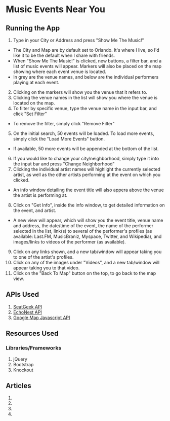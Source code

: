 # Music Events Near You
## Running the App
1. Type in your City or Address and press "Show Me The Music!"
- The City and Map are by default set to Orlando. It's where I live, so I'd like it to be the default when I share with friends.
- When "Show Me The Music!" is clicked, new buttons, a filter bar, and a list of music events will appear. Markers will also be placed on the map showing where each event venue is located.
- In grey are the venue names, and below are the individual performers playing at each event.
2. Clicking on the markers will show you the venue that it refers to.
3. Clicking the venue names in the list will show you where the venue is located on the map.
4. To filter by specific venue, type the venue name in the input bar, and click "Set Filter"
- To remove the filter, simply click "Remove Filter"
5. On the initial search, 50 events will be loaded. To load more events, simply click the "Load More Events" button.
- If available, 50 more events will be appended at the bottom of the list.
6. If you would like to change your city/neighborhood, simply type it into the input bar and press "Change Neighborhood"
7. Clicking the individual artist names will highlight the currently selected artist, as well as the other artists performing at the event on which you clicked.
- An info window detailing the event title will also appera above the venue the artist is performing at.
8. Click on "Get Info", inside the info window, to get detailed information on the event, and artist.
- A new view will appear, which will show you the event title, venue name and address, the date/time of the event, the name of the performer selected in the list, link(s) to several of the performer's profiles (as available: Last.FM, MusicBraniz, Myspace, Twitter, and Wikipedia), and images/links to videos of the performer (as available).
9. Click on any links shown, and a new tab/window will appear taking you to one of the artist's profiles.
10. Click on any of the images under "Videos", and a new tab/window will appear taking you to that video.
11. Click on the "Back To Map" button on the top, to go back to the map view.

## APIs Used
1. [SeatGeek API](http://platform.seatgeek.com/)
2. [EchoNest API](http://developer.echonest.com/docs/v4)
3. [Google Map Javascript API](https://developers.google.com/maps/documentation/javascript/)

## Resources Used

### Libraries/Frameworks
1. jQuery
2. Bootstrap
3. Knockout

## Articles
1. [Private Members in Javascript]: (http://javascript.crockford.com/private.html)
2. [Stack Overflow question I posted]: (http://stackoverflow.com/questions/30008144/jquery-ajax-data-object-with-multiple-values-for-the-same-key)
3. [Centering google map on resize]: (http://stackoverflow.com/questions/8792676/center-google-maps-v3-on-browser-resize-responsive)
4. [Ajax error handling]: (http://cypressnorth.com/programming/global-ajax-error-handling-with-jquery/)
